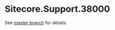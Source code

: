 # Sitecore.Support.38000

See [master branch](https://github.com/sitecoresupport/Sitecore.Support.38000) for details.